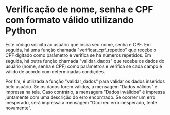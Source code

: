 # Verificação de nome, senha e CPF com formato válido utilizando Python
Este código solicita ao usuário que insira seu nome, senha e CPF. Em seguida, há uma função chamada "verificar_cpf_repetido" que recebe o CPF digitado como parâmetro e verifica se há números repetidos. Em seguida, há outra função chamada "validar_dados" que recebe os dados do usuário (nome, senha e CPF) como parâmetros e verifica se cada campo é válido de acordo com determinadas condições.

Por fim, é utilizada a função "validar_dados" para validar os dados inseridos pelo usuário. Se os dados forem válidos, a mensagem "Dados válidos" é impressa na tela. Caso contrário, a mensagem "Dados inválidos" é impressa juntamente com uma descrição do erro encontrado. Se ocorrer um erro inesperado, será impressa a mensagem "Ocorreu erro inesperado, tente novamente".
